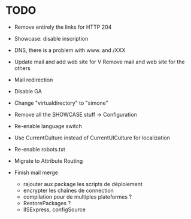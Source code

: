TODO
====

- Remove entirely the links for HTTP 204
- Showcase: disable inscription
- DNS, there is a problem with www. and /XXX
- Update mail and add web site for V
  Remove mail and web site for the others
- Mail redirection
- Disable GA
- Change "virtualdirectory" to "simone"
- Remove all the SHOWCASE stuff -> Configuration
- Re-enable language switch
- Use CurrentCulture instead of CurrentUICulture for localization

- Re-enable robots.txt
- Migrate to Attribute Routing
- Finish mail merge


  * rajouter aux package les scripts de déploiement
  * encrypter les chaînes de connection
  * compilation pour de multiples plateformes ?
  * RestorePackages ?
  * IISExpress, configSource